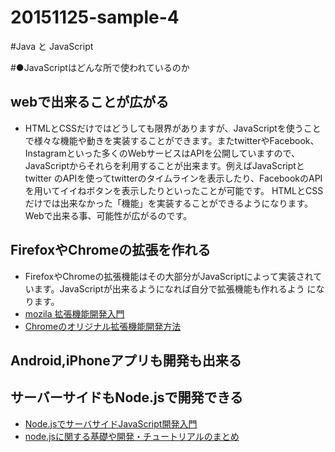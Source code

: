 # 20151125-sample-4
#Java と JavaScript

#●JavaScriptはどんな所で使われているのか

## webで出来ることが広がる
- HTMLとCSSだけではどうしても限界がありますが、JavaScriptを使うことで様々な機能や動きを実装することができます。またtwitterやFacebook、   Instagramといった多くのWebサービスはAPIを公開していますので、JavaScriptからそれらを利用することが出来ます。例えばJavaScriptとtwitter   のAPIを使ってtwitterのタイムラインを表示したり、FacebookのAPIを用いてイイねボタンを表示したりといったことが可能です。                 HTMLとCSSだけでは出来なかった「機能」を実装することができるようになります。Webで出来る事、可能性が広がるのです。 

## FirefoxやChromeの拡張を作れる
 - FirefoxやChromeの拡張機能はその大部分がJavaScriptによって実装されています。JavaScriptが出来るようになれば自分で拡張機能も作れるよう    になります。
 - [mozila 拡張機能開発入門](https://dev.mozilla.jp/2009/09/intro/)
 - [Chromeのオリジナル拡張機能開発方法](http://liginc.co.jp/web/tool/browser/163575)
 
## Android,iPhoneアプリも開発も出来る

## サーバーサイドもNode.jsで開発できる

- [Node.jsでサーバサイドJavaScript開発入門](http://www.atmarkit.co.jp/fwcr/index/index_nodejs.html)
- [node.jsに関する基礎や開発・チュートリアルのまとめ](http://phpspot.org/blog/archives/2011/02/nodejs.html)







